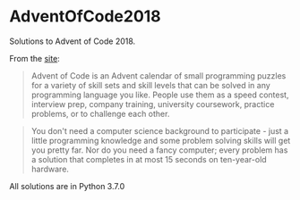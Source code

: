 # AdventOfCode2018
Solutions to Advent of Code 2018.

From the [site](https://adventofcode.com/2018/about):

> Advent of Code is an Advent calendar of small programming puzzles for a variety of skill sets and skill levels that can be solved 
> in any programming language you like. People use them as a speed contest, interview prep, company training, university coursework, 
> practice problems, or to challenge each other.

> You don't need a computer science background to participate - just a little programming knowledge and some problem solving skills will 
> get you pretty far. Nor do you need a fancy computer; every problem has a solution that completes in at most 15 seconds on 
> ten-year-old hardware.

All solutions are in Python 3.7.0
